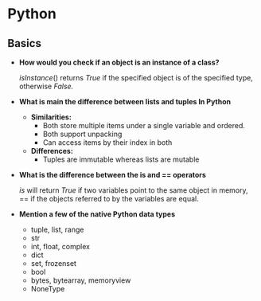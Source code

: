 # Python

## Basics

*   **How would you check if an object is an instance of a class?**

    _isInstance_() returns _True_ if the specified object is of the specified type, otherwise _False._
* **What is main the difference between lists and tuples In Python**
  * **Similarities:**
    * Both store multiple items under a single variable and ordered.
    * Both support unpacking
    * Can access items by their index in both
  * **Differences:**
    * Tuples are immutable whereas lists are mutable
*   **What is the difference between the is and == operators**

    _is_ will return _True_ if two variables point to the same object in memory, == if the objects referred to by the variables are equal.
* **Mention a few of the native Python data types**
  * tuple, list, range
  * str
  * int, float, complex
  * dict
  * set, frozenset
  * bool
  * bytes, bytearray, memoryview
  * NoneType
